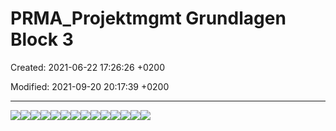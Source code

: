 # PRMA_Projektmgmt Grundlagen Block 3

Created: 2021-06-22 17:26:26 +0200

Modified: 2021-09-20 20:17:39 +0200

---

![](media/PRMA--Block-3-und-4_PRMA_Projektmgmt-Grundlagen-Block-3-image1.png)![](media/PRMA--Block-3-und-4_PRMA_Projektmgmt-Grundlagen-Block-3-image2.png)![](media/PRMA--Block-3-und-4_PRMA_Projektmgmt-Grundlagen-Block-3-image3.png)![](media/PRMA--Block-3-und-4_PRMA_Projektmgmt-Grundlagen-Block-3-image4.png)![](media/PRMA--Block-3-und-4_PRMA_Projektmgmt-Grundlagen-Block-3-image5.png)![](media/PRMA--Block-3-und-4_PRMA_Projektmgmt-Grundlagen-Block-3-image6.png)![](media/PRMA--Block-3-und-4_PRMA_Projektmgmt-Grundlagen-Block-3-image7.png)![](media/PRMA--Block-3-und-4_PRMA_Projektmgmt-Grundlagen-Block-3-image8.png)![](media/PRMA--Block-3-und-4_PRMA_Projektmgmt-Grundlagen-Block-3-image9.png)![](media/PRMA--Block-3-und-4_PRMA_Projektmgmt-Grundlagen-Block-3-image10.png)![](media/PRMA--Block-3-und-4_PRMA_Projektmgmt-Grundlagen-Block-3-image11.png)![](media/PRMA--Block-3-und-4_PRMA_Projektmgmt-Grundlagen-Block-3-image12.png)![](media/PRMA--Block-3-und-4_PRMA_Projektmgmt-Grundlagen-Block-3-image13.png)![](media/PRMA--Block-3-und-4_PRMA_Projektmgmt-Grundlagen-Block-3-image14.png)














